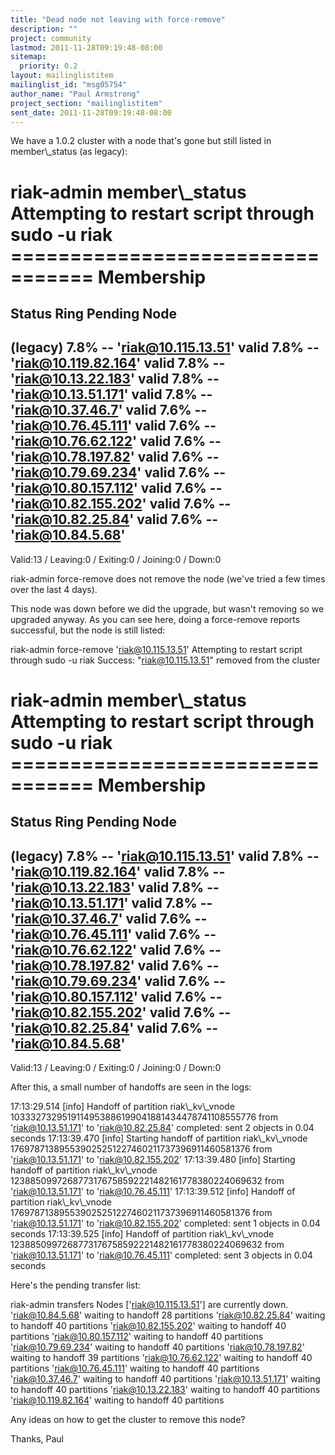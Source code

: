 ```yaml
---
title: "Dead node not leaving with force-remove"
description: ""
project: community
lastmod: 2011-11-28T09:19:48-08:00
sitemap:
  priority: 0.2
layout: mailinglistitem
mailinglist_id: "msg05754"
author_name: "Paul Armstrong"
project_section: "mailinglistitem"
sent_date: 2011-11-28T09:19:48-08:00
---
```



We have a 1.0.2 cluster with a node that's gone but still listed in
member\\_status (as legacy):

riak-admin member\\_status
Attempting to restart script through sudo -u riak
================================= Membership
==================================
Status Ring Pending Node
-------------------------------------------------------------------------------
(legacy) 7.8% -- 'riak@10.115.13.51'
valid 7.8% -- 'riak@10.119.82.164'
valid 7.8% -- 'riak@10.13.22.183'
valid 7.8% -- 'riak@10.13.51.171'
valid 7.8% -- 'riak@10.37.46.7'
valid 7.6% -- 'riak@10.76.45.111'
valid 7.6% -- 'riak@10.76.62.122'
valid 7.6% -- 'riak@10.78.197.82'
valid 7.6% -- 'riak@10.79.69.234'
valid 7.6% -- 'riak@10.80.157.112'
valid 7.6% -- 'riak@10.82.155.202'
valid 7.6% -- 'riak@10.82.25.84'
valid 7.6% -- 'riak@10.84.5.68'
-------------------------------------------------------------------------------
Valid:13 / Leaving:0 / Exiting:0 / Joining:0 / Down:0


riak-admin force-remove does not remove the node (we've tried a few
times over the last 4 days).

This node was down before we did the upgrade, but wasn't removing so we
upgraded anyway. As you can see here, doing a force-remove reports
successful, but the node is still listed:

riak-admin force-remove 'riak@10.115.13.51'
Attempting to restart script through sudo -u riak
Success: "riak@10.115.13.51" removed from the cluster

riak-admin member\\_status
Attempting to restart script through sudo -u riak
================================= Membership
==================================
Status Ring Pending Node
-------------------------------------------------------------------------------
(legacy) 7.8% -- 'riak@10.115.13.51'
valid 7.8% -- 'riak@10.119.82.164'
valid 7.8% -- 'riak@10.13.22.183'
valid 7.8% -- 'riak@10.13.51.171'
valid 7.8% -- 'riak@10.37.46.7'
valid 7.6% -- 'riak@10.76.45.111'
valid 7.6% -- 'riak@10.76.62.122'
valid 7.6% -- 'riak@10.78.197.82'
valid 7.6% -- 'riak@10.79.69.234'
valid 7.6% -- 'riak@10.80.157.112'
valid 7.6% -- 'riak@10.82.155.202'
valid 7.6% -- 'riak@10.82.25.84'
valid 7.6% -- 'riak@10.84.5.68'
-------------------------------------------------------------------------------
Valid:13 / Leaving:0 / Exiting:0 / Joining:0 / Down:0

After this, a small number of handoffs are seen in the logs:

17:13:29.514 [info] Handoff of partition riak\\_kv\\_vnode
1033327329519114953886199041881434478741108555776 from
'riak@10.13.51.171' to 'riak@10.82.25.84' completed: sent 2 objects in
0.04 seconds
17:13:39.470 [info] Starting handoff of partition riak\\_kv\\_vnode
176978713895539025251227460211737396911460581376 from
'riak@10.13.51.171' to 'riak@10.82.155.202'
17:13:39.480 [info] Starting handoff of partition riak\\_kv\\_vnode
1238850997268773176758592221482161778380224069632 from
'riak@10.13.51.171' to 'riak@10.76.45.111'
17:13:39.512 [info] Handoff of partition riak\\_kv\\_vnode
176978713895539025251227460211737396911460581376 from
'riak@10.13.51.171' to 'riak@10.82.155.202' completed: sent 1 objects in
0.04 seconds
17:13:39.525 [info] Handoff of partition riak\\_kv\\_vnode
1238850997268773176758592221482161778380224069632 from
'riak@10.13.51.171' to 'riak@10.76.45.111' completed: sent 3 objects in
0.04 seconds

Here's the pending transfer list:

riak-admin transfers
Nodes ['riak@10.115.13.51'] are currently down.
'riak@10.84.5.68' waiting to handoff 28 partitions
'riak@10.82.25.84' waiting to handoff 40 partitions
'riak@10.82.155.202' waiting to handoff 40 partitions
'riak@10.80.157.112' waiting to handoff 40 partitions
'riak@10.79.69.234' waiting to handoff 40 partitions
'riak@10.78.197.82' waiting to handoff 39 partitions
'riak@10.76.62.122' waiting to handoff 40 partitions
'riak@10.76.45.111' waiting to handoff 40 partitions
'riak@10.37.46.7' waiting to handoff 40 partitions
'riak@10.13.51.171' waiting to handoff 40 partitions
'riak@10.13.22.183' waiting to handoff 40 partitions
'riak@10.119.82.164' waiting to handoff 40 partitions

Any ideas on how to get the cluster to remove this node?

Thanks,
Paul


